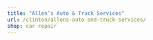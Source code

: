 ```yaml
---
title: "Allen’s Auto & Truck Services"
url: /clinton/allens-auto-and-truck-services/
shop: car repair
---
```


